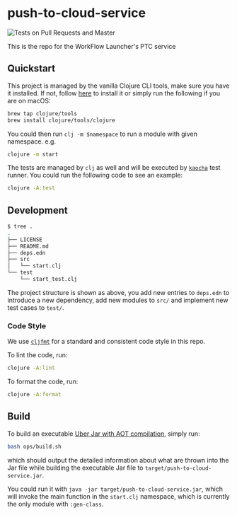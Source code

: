 # push-to-cloud-service

![Tests on Pull Requests and Master](https://github.com/broadinstitute/push-to-cloud-service/workflows/Tests%20on%20Pull%20Requests%20and%20Master/badge.svg)

This is the repo for the WorkFlow Launcher's PTC service

## Quickstart

This project is managed by the vanilla Clojure CLI tools, make sure
 you have it installed. If not, follow [here](https://clojure.org/guides/getting_started)
 to install it or simply run the following if you are on macOS:

 ```bash
 brew tap clojure/tools
 brew install clojure/tools/clojure
 ```
 
You could then run `clj -m $namespace` to run a module with given namespace. e.g.

```bash
clojure -m start
```

The tests are managed by `clj` as well and will be executed by 
 [`kaocha`](https://github.com/lambdaisland/kaocha) test runner. You could 
 run the following code to see an example:

 ```bash
 clojure -A:test
 ```

## Development

```bash
$ tree .
.
├── LICENSE
├── README.md
├── deps.edn
├── src
│   └── start.clj
└── test
    └── start_test.clj
```
The project structure is shown as above, you add new entries to `deps.edn` 
to introduce a new dependency, add new modules to `src/` and implement new 
test cases to `test/`.

### Code Style

We use [`cljfmt`](https://github.com/weavejester/cljfmt) for a 
standard and consistent code style in this repo.

To lint the code, run:
```bash
clojure -A:lint
```

To format the code, run:
```bash
clojure -A:format
```

## Build

To build an executable [Uber Jar with AOT compilation](https://clojure.org/guides/deps_and_cli#aot_compilation),
simply run:

```bash
bash ops/build.sh
``` 

which should output the detailed information about what are thrown into the
Jar file while building the executable Jar file to `target/push-to-cloud-service.jar`.

You could run it with `java -jar target/push-to-cloud-service.jar`, which will invoke
the main function in the `start.clj` namespace, which is currently the only module with 
`:gen-class`.
